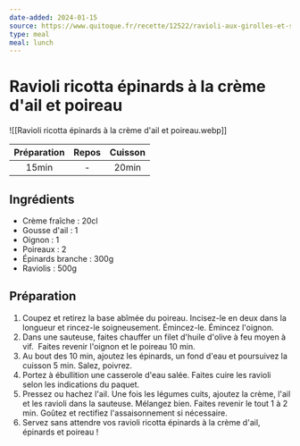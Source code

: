 ```yaml
---
date-added: 2024-01-15
source: https://www.quitoque.fr/recette/12522/ravioli-aux-girolles-et-sauce-au-gorgonzola
type: meal
meal: lunch
---
```


# Ravioli ricotta épinards à la crème d'ail et poireau

![[Ravioli ricotta épinards à la crème d'ail et poireau.webp]]

| Préparation | Repos | Cuisson |
|:-----------:|:-----:|:-------:|
|    15min    |   -   |  20min  |

## Ingrédients

- Crème fraîche : 20cl
- Gousse d'ail : 1
- Oignon : 1
- Poireaux : 2
- Épinards branche : 300g
- Raviolis : 500g

## Préparation

1. Coupez et retirez la base abîmée du poireau. Incisez-le en deux dans la longueur et rincez-le soigneusement. Émincez-le. Émincez l'oignon. 
2. Dans une sauteuse, faites chauffer un filet d'huile d'olive à feu moyen à vif.  Faites revenir l'oignon et le poireau 10 min.
3. Au bout des 10 min, ajoutez les épinards, un fond d'eau et poursuivez la cuisson 5 min. Salez, poivrez.
4. Portez à ébullition une casserole d'eau salée. Faites cuire les ravioli selon les indications du paquet.
5. Pressez ou hachez l'ail. Une fois les légumes cuits, ajoutez la crème, l'ail et les ravioli dans la sauteuse. Mélangez bien. Faites revenir le tout 1 à 2 min. Goûtez et rectifiez l'assaisonnement si nécessaire.
6. Servez sans attendre vos ravioli ricotta épinards à la crème d'ail, épinards et poireau !
